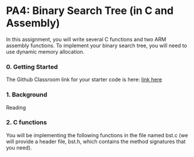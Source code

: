 # PA4: Binary Search Tree (in C and Assembly)
In this assignment, you will write several C functions and two ARM assembly
functions. To implement your binary search tree, you will need to use dynamic
memory allocation.
### 0. Getting Started
The Github Classroom link for your starter code is here:
[link here](http://)

### 1. Background
Reading
### 2. C functions
You will be implementing the following functions in the file named bst.c (we will provide a header file, bst.h, which contains the method signatures that you need).


